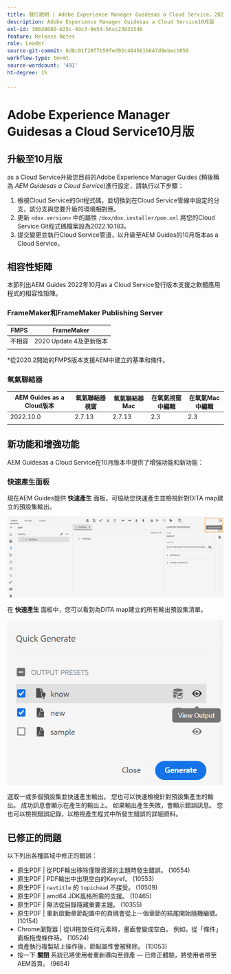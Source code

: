 ```yaml
---
title: 發行說明 | Adobe Experience Manager Guidesas a Cloud Service，2022年10月發行
description: Adobe Experience Manager Guidesas a Cloud Service10月版
exl-id: 38638080-625c-49c3-9e54-56cc23831546
feature: Release Notes
role: Leader
source-git-commit: 6d8c01f20f7b59fed92c404561b647d9ebecb050
workflow-type: tm+mt
source-wordcount: '491'
ht-degree: 1%

---
```


# Adobe Experience Manager Guidesas a Cloud Service10月版

## 升級至10月版

as a Cloud Service升級您目前的Adobe Experience Manager Guides (稍後稱為 *AEM Guidesas a Cloud Service*)進行設定，請執行以下步驟：
1. 檢視Cloud Service的Git程式碼，並切換到在Cloud Service管線中設定的分支，該分支與您要升級的環境相對應。
1. 更新 `<dox.version>` 中的屬性 `/dox/dox.installer/pom.xml` 將您的Cloud Service Git程式碼檔案設為2022.10.183。
1. 提交變更並執行Cloud Service管道，以升級至AEM Guides的10月版本as a Cloud Service。

## 相容性矩陣

本節列出AEM Guides 2022年10月as a Cloud Service發行版本支援之軟體應用程式的相容性矩陣。

### FrameMaker和FrameMaker Publishing Server

| FMPS | FrameMaker |
| --- | --- |
| 不相容 | 2020 Update 4及更新版本 |
| | |

*從2020.2開始的FMPS版本支援AEM中建立的基準和條件。

### 氧氣聯結器

| AEM Guides as a Cloud版本 | 氧氣聯結器視窗 | 氧氣聯結器Mac | 在氧氣視窗中編輯 | 在氧氣Mac中編輯 |
| --- | --- | --- | --- | --- |
| 2022.10.0 | 2.7.13 | 2.7.13 | 2.3 | 2.3 |
|  |  |  |  |


## 新功能和增強功能

AEM Guidesas a Cloud Service在10月版本中提供了增強功能和新功能：


### 快速產生面板

現在AEM Guides提供 **快速產生** 面板，可協助您快速產生並檢視針對DITA map建立的預設集輸出。

![「快速產生」圖示](assets/quick-generate-icon.png)

在 **快速產生** 面板中，您可以看到為DITA map建立的所有輸出預設集清單。

![快速產生面板](assets/quick-generate-panel.png)

選取一或多個預設集並快速產生輸出。 您也可以快速檢視針對預設集產生的輸出。 成功訊息會顯示在產生的輸出上。 如果輸出產生失敗，會顯示錯誤訊息。 您也可以檢視錯誤記錄，以檢視產生程式中所發生錯誤的詳細資料。


## 已修正的問題

以下列出各種區域中修正的錯誤：

* 原生PDF | 從PDF輸出移除僅限資源的主題時發生錯誤。 (10554)
* 原生PDF | PDF輸出中出現空白的Keyref。 (10553)
* 原生PDF | `navtitle` 的 `topichead` 不接受。 (10509)
* 原生PDF | amd64 JDK風格所需的支援。 (10465)
* 原生PDF | 無法從目錄隱藏重要主題。 (10355)
* 原生PDF | 重新啟動章節配置中的頁碼會從上一個章節的結尾開始隨機編號。 (10154)
* Chrome瀏覽器 | 從UI拖放任何元素時，畫面會變成空白。 例如，從「條件」面板拖曳條件時。 (10524)
* 資產執行複製貼上操作後，節點屬性會被移除。 (10053)
* 按一下  **關閉** 系統已將使用者重新導向至資產 — 已修正體驗，將使用者帶至AEM首頁。 (9654)
